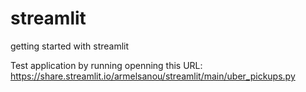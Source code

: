 # streamlit
getting started with streamlit

Test application by running openning this URL: https://share.streamlit.io/armelsanou/streamlit/main/uber_pickups.py
